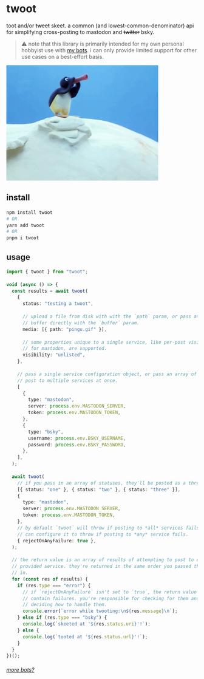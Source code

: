 # twoot

toot and/or ~~tweet~~ skeet. a common (and lowest-common-denominator) api for simplifying cross-posting to mastodon and ~~twitter~~ bsky.

> :warning: note that this library is primarily intended for my own personal hobbyist use with [my bots](https://github.com/lostfictions?tab=repositories&q=botally). i can only provide limited support for other use cases on a best-effort basis.

![noot and/or twoot](pingu.gif)

## install

```sh
npm install twoot
# OR
yarn add twoot
# OR
pnpm i twoot
```

## usage

```ts
import { twoot } from "twoot";

void (async () => {
  const results = await twoot(
    {
      status: "testing a twoot",

      // upload a file from disk with with the `path` param, or pass an image
      // buffer directly with the `buffer` param.
      media: [{ path: "pingu.gif" }],

      // some properties unique to a single service, like per-post visibility
      // for mastodon, are supported.
      visibility: "unlisted",
    },

    // pass a single service configuration object, or pass an array of them to
    // post to multiple services at once.
    [
      {
        type: "mastodon",
        server: process.env.MASTODON_SERVER,
        token: process.env.MASTODON_TOKEN,
      },
      {
        type: "bsky",
        username: process.env.BSKY_USERNAME,
        password: process.env.BSKY_PASSWORD,
      },
    ],
  );

  await twoot(
    // if you pass in an array of statuses, they'll be posted as a thread.
    [{ status: "one" }, { status: "two" }, { status: "three" }],
    {
      type: "mastodon",
      server: process.env.MASTODON_SERVER,
      token: process.env.MASTODON_TOKEN,
    },
    // by default `twoot` will throw if posting to *all* services fails, but you
    // can configure it to throw if posting to *any* service fails.
    { rejectOnAnyFailure: true },
  );

  // the return value is an array of results of attempting to post to each
  // provided service. they're returned in the same order you passed them
  // in.
  for (const res of results) {
    if (res.type === "error") {
      // if `rejectOnAnyFailure` isn't set to `true`, the return value may
      // contain failures. you're responsible for checking for them and
      // deciding how to handle them.
      console.error(`error while twooting:\n${res.message}\n`);
    } else if (res.type === "bsky") {
      console.log(`skeeted at '${res.status.uri}'!`);
    } else {
      console.log(`tooted at '${res.status.url}'!`);
    }
  }
})();
```

###### [more bots?](https://github.com/lostfictions?tab=repositories&q=botally)
